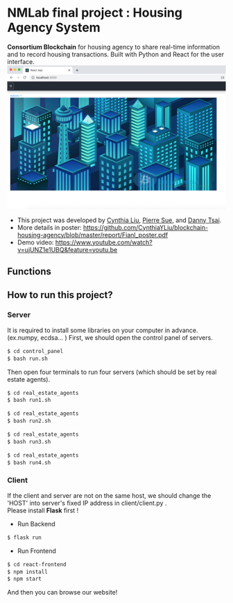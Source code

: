 # NMLab final project : Housing Agency System
**Consortium Blockchain** for housing agency to share real-time information and to record housing transactions. Built with Python and React for the user interface.
![image](https://github.com/CynthiaYLiu/blockchain-housing-agency/blob/master/img/home.png)

* This project was developed by [Cynthia Liu](https://github.com/CynthiaYLiu), [Pierre Sue](https://github.com/PierreSue), and [Danny Tsai](https://github.com/dannyInc).<br>
* More details in poster: https://github.com/CynthiaYLiu/blockchain-housing-agency/blob/master/report/Fianl_poster.pdf
* Demo video: https://www.youtube.com/watch?v=ujUNZ1e1UBQ&feature=youtu.be


## Functions



## How to run this project?

### Server
It is required to install some libraries on your computer in advance. (ex.numpy, ecdsa... )
First, we should open the control panel of servers.
```bash
$ cd control_panel
$ bash run.sh
```

Then open four terminals to run four servers (which should be set by real estate agents).
```bash
$ cd real_estate_agents
$ bash run1.sh
```
```bash
$ cd real_estate_agents
$ bash run2.sh
```
```bash
$ cd real_estate_agents
$ bash run3.sh
```
```bash
$ cd real_estate_agents
$ bash run4.sh
```

### Client
If the client and server are not on the same host, we should change the 'HOST' into server's fixed IP address in client/client.py . <br>
Please install **Flask** first !

* Run Backend
```bash
$ flask run 
```

* Run Frontend
```bash
$ cd react-frontend
$ npm install
$ npm start
```
And then you can browse our website!
